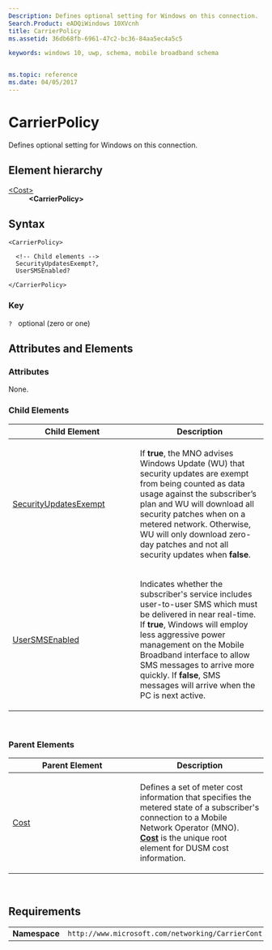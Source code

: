 ```yaml
---
Description: Defines optional setting for Windows on this connection.
Search.Product: eADQiWindows 10XVcnh
title: CarrierPolicy
ms.assetid: 36db68fb-6961-47c2-bc36-84aa5ec4a5c5

keywords: windows 10, uwp, schema, mobile broadband schema


ms.topic: reference
ms.date: 04/05/2017
---
```


# CarrierPolicy


Defines optional setting for Windows on this connection.

## Element hierarchy

<dl>
<dt><a href="element-cost.md">&lt;Cost&gt;</a></dt>
<dd><b>&lt;CarrierPolicy&gt;</b></dd>
</dl>

## Syntax

``` syntax
<CarrierPolicy>

  <!-- Child elements -->
  SecurityUpdatesExempt?,
  UserSMSEnabled?

</CarrierPolicy>
```

### Key

`?`   optional (zero or one)

## Attributes and Elements


### Attributes

None.

### Child Elements

<table>
<colgroup>
<col width="50%" />
<col width="50%" />
</colgroup>
<thead>
<tr class="header">
<th>Child Element</th>
<th>Description</th>
</tr>
</thead>
<tbody>
<tr class="odd">
<td><a href="element-securityupdatesexempt.md">SecurityUpdatesExempt</a> </td>
<td><p>If <strong>true</strong>, the MNO advises Windows Update (WU) that security updates are exempt from being counted as data usage against the subscriber’s plan and WU will download all security patches when on a metered network. Otherwise, WU will only download zero-day patches and not all security updates when <strong>false</strong>.</p></td>
</tr>
<tr class="even">
<td><a href="element-usersmsenabled.md">UserSMSEnabled</a> </td>
<td><p>Indicates whether the subscriber's service includes user-to-user SMS which must be delivered in near real-time. If <strong>true</strong>, Windows will employ less aggressive power management on the Mobile Broadband interface to allow SMS messages to arrive more quickly. If <strong>false</strong>, SMS messages will arrive when the PC is next active.</p></td>
</tr>
</tbody>
</table>

 

### Parent Elements

<table>
<colgroup>
<col width="50%" />
<col width="50%" />
</colgroup>
<thead>
<tr class="header">
<th>Parent Element</th>
<th>Description</th>
</tr>
</thead>
<tbody>
<tr class="odd">
<td><a href="element-cost.md">Cost</a> </td>
<td><p>Defines a set of meter cost information that specifies the metered state of a subscriber's connection to a Mobile Network Operator (MNO). <a href="element-cost.md"><strong>Cost</strong></a>  is the unique root element for DUSM cost information.</p></td>
</tr>
</tbody>
</table>

 

## Requirements

|          |         |
|----------|--------------|
| **Namespace** | `http://www.microsoft.com/networking/CarrierControl/DUSM/v1` |

 

 



